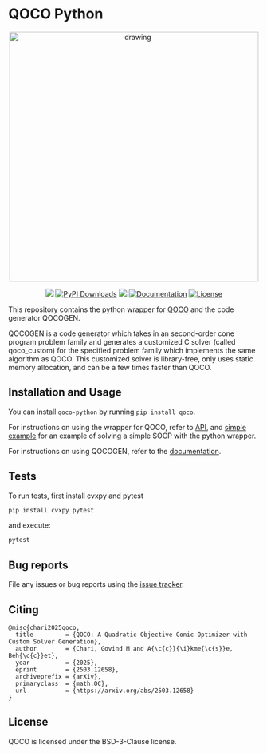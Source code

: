 # QOCO Python
<p align="center">
  <img src="https://github.com/user-attachments/assets/7bd44fa7-d198-4739-bb79-a5c15e04a8de" alt="drawing" width="500"/>
</p>

<p align="center">
  <a href=https://github.com/qoco-org/qoco-python/actions/workflows/unit_tests.yml/badge.svg"><img src="https://github.com/qoco-org/qoco-python/actions/workflows/unit_tests.yml/badge.svg"/></a>
  <a href="https://img.shields.io/pypi/dm/qoco.svg?label=Pypi%20downloads"><img src="https://img.shields.io/pypi/dm/qoco.svg?label=Pypi%20downloads" alt="PyPI Downloads" /></a>
  <a href="https://arxiv.org/abs/2503.12658"><img src="http://img.shields.io/badge/arXiv-2503.12658-B31B1B.svg"/></a>
  <a href="https://qoco-org.github.io/qoco/"><img src="https://img.shields.io/badge/docs-online-brightgreen?logo=read-the-docs&style=flat" alt="Documentation" /></a>
  <a href="https://opensource.org/licenses/BSD-3-Clause"><img src="https://img.shields.io/badge/License-BSD_3--Clause-green.svg" alt="License" /></a>
</p>

This repository contains the python wrapper for [QOCO](https://github.com/qoco-org/qoco) and the code generator QOCOGEN.

QOCOGEN is a code generator which takes in an second-order cone program problem family and generates a customized C solver (called qoco_custom) for the specified problem family which implements the same algorithm as QOCO. This customized solver is library-free, only uses static memory allocation, and can be a few times faster than QOCO.

## Installation and Usage

You can install `qoco-python` by running `pip install qoco`.

For instructions on using the wrapper for QOCO, refer to [API](https://qoco-org.github.io/qoco/api/matlab.html#matlab-interface), and [simple example](https://qoco-org.github.io/qoco/examples/simple_example.html#simple-example) for an example of solving a simple SOCP with the python wrapper.

For instructions on using QOCOGEN, refer to the [documentation](https://qoco-org.github.io/qoco/codegen/index.html).

## Tests
To run tests, first install cvxpy and pytest
```bash
pip install cvxpy pytest
```

and execute:

```bash
pytest
```

## Bug reports

File any issues or bug reports using the [issue tracker](https://github.com/qoco-org/qoco-python/issues).

## Citing
```
@misc{chari2025qoco,
  title         = {QOCO: A Quadratic Objective Conic Optimizer with Custom Solver Generation},
  author        = {Chari, Govind M and A{\c{c}}{\i}kme{\c{s}}e, Beh{\c{c}}et},
  year          = {2025},
  eprint        = {2503.12658},
  archiveprefix = {arXiv},
  primaryclass  = {math.OC},
  url           = {https://arxiv.org/abs/2503.12658}
}
```

## License
QOCO is licensed under the BSD-3-Clause license.

